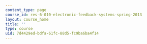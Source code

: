 ```yaml
---
content_type: page
course_id: res-6-010-electronic-feedback-systems-spring-2013
layout: course_home
title: ''
type: course
uid: 7d4429ed-bdfa-61fc-88d5-fc9ba6ba4f14
---
```

